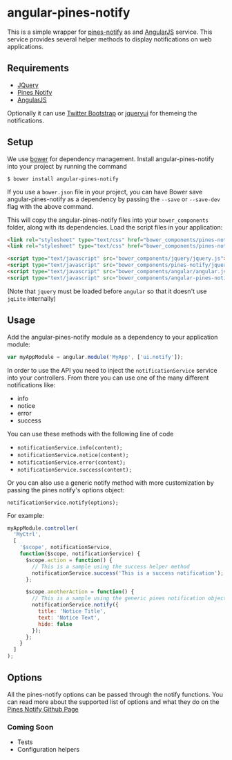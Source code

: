 angular-pines-notify
====================

This is a simple wrapper for [pines-notify](http://pinesframework.org/pnotify/) as and
[AngularJS](http://angularjs.org/) service. This service provides several helper methods
to display notifications on web applications.

## Requirements

- [JQuery](http://jquery.com/)
- [Pines Notify](http://pinesframework.org/pnotify/)
- [AngularJS](http://angularjs.org/)

Optionally it can use [Twitter Bootstrap](http://getbootstrap.com) or [jqueryui](http://jqueryui.com)
for themeing the notifications.

## Setup

We use [bower](https://github.com/bower/bower) for dependency management. Install angular-pines-notify
into your project by running the command

`$ bower install angular-pines-notify`

If you use a `bower.json` file in your project, you can have Bower save angular-pines-notify as a dependency
by passing the `--save` or `--save-dev` flag with the above command.

This will copy the angular-pines-notify files into your `bower_components` folder, along with its dependencies.
Load the script files in your application:

```html
<link rel="stylesheet" type="text/css" href="bower_components/pines-notify/jquery.pnotify.default.css" />
<link rel="stylesheet" type="text/css" href="bower_components/pines-notify/jquery.pnotify.default.icons.css" />

<script type="text/javascript" src="bower_components/jquery/jquery.js"></script>
<script type="text/javascript" src="bower_components/pines-notify/jquery.pnotify.js"></script>
<script type="text/javascript" src="bower_components/angular/angular.js"></script>
<script type="text/javascript" src="bower_components/angular-pines-notify/src/pnotify.js"></script>
```

(Note that `jquery` must be loaded before `angular` so that it doesn't use `jqLite` internally)

## Usage

Add the angular-pines-notify module as a dependency to your application module:

```javascript
var myAppModule = angular.module('MyApp', ['ui.notify']);
```

In order to use the API you need to inject the `notificationService` service into
your controllers. From there you can use one of the many different notifications
like:

 * info
 * notice
 * error
 * success

You can use these methods with the following line of code

 * `notificationService.info(content);`
 * `notificationService.notice(content);`
 * `notificationService.error(content);`
 * `notificationService.success(content);`

Or you can also use a generic notify method with more customization
by passing the pines notify's options object:

`notificationService.notify(options);`

For example:

```javascript
myAppModule.controller(
  'MyCtrl',
  [
    '$scope', notificationService,
    function($scope, notificationService) {
      $scope.action = function() {
        // This is a sample using the success helper method
        notificationService.success('This is a success notification');
      };

      $scope.anotherAction = function() {
        // This is a sample using the generic pines notification object
        notificationService.notify({
          title: 'Notice Title',
          text: 'Notice Text',
          hide: false
        });
      };
    }
  ]
);
```

## Options

All the pines-notify options can be passed through the notify functions.
You can read more about the supported list of options and what they do on the
[Pines Notify Github Page](https://github.com/sciactive/pnotify)

### Coming Soon

 * Tests
 * Configuration helpers
